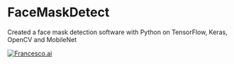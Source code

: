 # FaceMaskDetect
Created a face mask detection software with Python on TensorFlow, Keras, OpenCV and MobileNet


[![Francesco.ai](http://img.https://youtu.be/emdcdljuGRg.jpg)](https://youtu.be/emdcdljuGRg "Francesco Demo")
